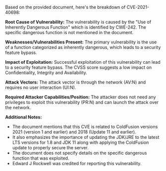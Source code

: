 Based on the provided document, here's the breakdown of CVE-2021-40698:

**Root Cause of Vulnerability:**
The vulnerability is caused by the "Use of Inherently Dangerous Function" which is identified by CWE-242. The specific dangerous function is not mentioned in the document.

**Weaknesses/Vulnerabilities Present:**
The primary vulnerability is the use of a function categorized as inherently dangerous, which leads to a security feature bypass.

**Impact of Exploitation:**
Successful exploitation of this vulnerability can lead to a security feature bypass. The CVSS score suggests a low impact on Confidentiality, Integrity and Availability.

**Attack Vectors:**
The attack vector is through the network (AV:N) and requires no user interaction (UI:N).

**Required Attacker Capabilities/Position:**
The attacker does not need any privileges to exploit this vulnerability (PR:N) and can launch the attack over the network.

**Additional Notes:**
- The document mentions that this CVE is related to ColdFusion versions 2021 (version 1 and earlier) and 2018 (Update 11 and earlier).
- It also emphasizes the importance of updating the JDK/JRE to the latest LTS versions for 1.8 and JDK 11 along with applying the ColdFusion update to properly secure the server.
- The document does not specify details on the specific dangerous function that was exploited.
- Edward J Rockwell was credited for reporting this vulnerability.